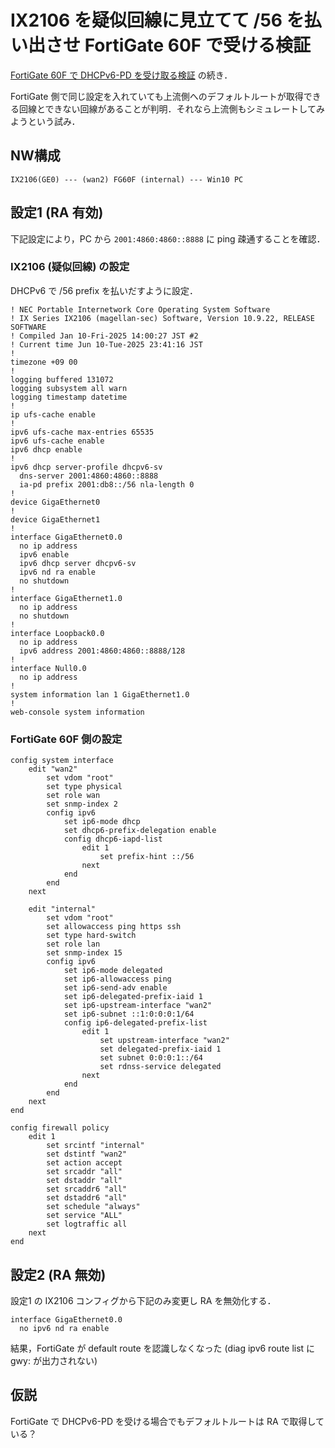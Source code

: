 # IX2106 を疑似回線に見立てて /56 を払い出させ FortiGate 60F で受ける検証

[FortiGate 60F で DHCPv6-PD を受け取る検証](https://github.com/ytez/diary/blob/master/2025/06/2025-06-08.md) の続き．

FortiGate 側で同じ設定を入れていても上流側へのデフォルトルートが取得できる回線とできない回線があることが判明．それなら上流側もシミュレートしてみようという試み．

## NW構成

```
IX2106(GE0) --- (wan2) FG60F (internal) --- Win10 PC
```

## 設定1 (RA 有効)

下記設定により，PC から `2001:4860:4860::8888` に ping 疎通することを確認．

### IX2106 (疑似回線) の設定

DHCPv6 で /56 prefix を払いだすように設定．

```
! NEC Portable Internetwork Core Operating System Software
! IX Series IX2106 (magellan-sec) Software, Version 10.9.22, RELEASE SOFTWARE
! Compiled Jan 10-Fri-2025 14:00:27 JST #2
! Current time Jun 10-Tue-2025 23:41:16 JST
!
timezone +09 00
!
logging buffered 131072
logging subsystem all warn
logging timestamp datetime
!
ip ufs-cache enable
!
ipv6 ufs-cache max-entries 65535
ipv6 ufs-cache enable
ipv6 dhcp enable
!
ipv6 dhcp server-profile dhcpv6-sv
  dns-server 2001:4860:4860::8888
  ia-pd prefix 2001:db8::/56 nla-length 0
!
device GigaEthernet0
!
device GigaEthernet1
!
interface GigaEthernet0.0
  no ip address
  ipv6 enable
  ipv6 dhcp server dhcpv6-sv
  ipv6 nd ra enable
  no shutdown
!
interface GigaEthernet1.0
  no ip address
  no shutdown
!
interface Loopback0.0
  no ip address
  ipv6 address 2001:4860:4860::8888/128
!
interface Null0.0
  no ip address
!
system information lan 1 GigaEthernet1.0
!
web-console system information
```

### FortiGate 60F 側の設定

```
config system interface
    edit "wan2"
        set vdom "root"
        set type physical
        set role wan
        set snmp-index 2
        config ipv6
            set ip6-mode dhcp
            set dhcp6-prefix-delegation enable
            config dhcp6-iapd-list
                edit 1
                    set prefix-hint ::/56
                next
            end
        end
    next

    edit "internal"
        set vdom "root"
        set allowaccess ping https ssh
        set type hard-switch
        set role lan
        set snmp-index 15
        config ipv6
            set ip6-mode delegated
            set ip6-allowaccess ping
            set ip6-send-adv enable
            set ip6-delegated-prefix-iaid 1
            set ip6-upstream-interface "wan2"
            set ip6-subnet ::1:0:0:0:1/64
            config ip6-delegated-prefix-list
                edit 1
                    set upstream-interface "wan2"
                    set delegated-prefix-iaid 1
                    set subnet 0:0:0:1::/64
                    set rdnss-service delegated
                next
            end
        end
    next
end

config firewall policy
    edit 1
        set srcintf "internal"
        set dstintf "wan2"
        set action accept
        set srcaddr "all"
        set dstaddr "all"
        set srcaddr6 "all"
        set dstaddr6 "all"
        set schedule "always"
        set service "ALL"
        set logtraffic all
    next
end
```

## 設定2 (RA 無効)

設定1 の IX2106 コンフィグから下記のみ変更し RA を無効化する．

```
interface GigaEthernet0.0
  no ipv6 nd ra enable
```

結果，FortiGate が default route を認識しなくなった (diag ipv6 route list に gwy: が出力されない)

## 仮説

FortiGate で DHCPv6-PD を受ける場合でもデフォルトルートは RA で取得している？
